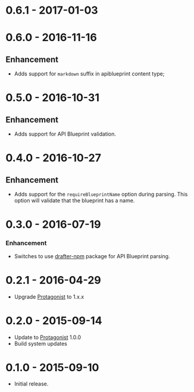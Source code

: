 # 0.6.1 - 2017-01-03

# 0.6.0 - 2016-11-16

## Enhancement

- Adds support for `markdown` suffix in apiblueprint content type;

# 0.5.0 - 2016-10-31

## Enhancement

- Adds support for API Blueprint validation.

# 0.4.0 - 2016-10-27

## Enhancement

- Adds support for the `requireBlueprintName` option during parsing. This
  option will validate that the blueprint has a name.

# 0.3.0 - 2016-07-19

### Enhancement

- Switches to use [drafter-npm](https://github.com/apiaryio/drafter-npm)
  package for API Blueprint parsing.

# 0.2.1 - 2016-04-29

- Upgrade [Protagonist][] to 1.x.x

# 0.2.0 - 2015-09-14

- Update to [Protagonist][] 1.0.0
- Build system updates

# 0.1.0 - 2015-09-10

- Initial release.

[Protagonist]: https://github.com/apiaryio/protagonist
